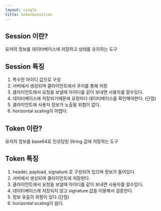 ```yaml
---
layout: single
title: token&sesstion
---
```


## Session 이란?

유저의 정보를 데이터베이스에 저장하고 상태를 유지하는 도구

## Session 특징

1. 특수한 아이디 값으로 구성
2. 서버에서 생성되며 클라이언트에서 쿠키를 통해 저장
3. 클라이언트에서 요청을 보낼때 아이디를 같이 보내면 사용자를 알수있다.
4. 데이터베이스에 저장되기때문에 요청마다 데이터베이스를 확인해야한다. (단점)
5. 클라이언트에 사용자 정보가 노출될 위험이 없다.
6. horizontal scaling이 어렵다.

## Token 이란?

유저의 정보를 base64로 인코딩된 String 값에 저장하는 도구

## Token 특징

1. header, payload, signature 로 구성되어 있으며 정보가 들어있다.
2. 서버에서 생성되며 클라이언트에 저장된다.
3. 클라이언트에서 요청을 보낼때 아이디를 같이 보내면 사용자를 알수있다.
4. 데이터베이스에 저장되지 않고 signature 값을 이용해서 검증한다.
5. 정보 유출의 위험이 있다.(단점)
6. horizontal scaling이 쉽다.
